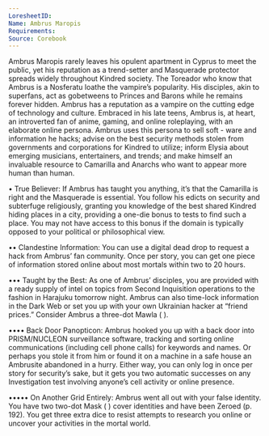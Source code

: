 ```yaml
---
LoresheetID: 
Name: Ambrus Maropis
Requirements:
Source: Corebook
---
```

Ambrus Maropis rarely leaves his opulent apartment in Cyprus to meet the public, yet his reputation as a trend-setter and Masquerade protector spreads widely throughout Kindred society. The Toreador who know that Ambrus is a Nosferatu loathe the vampire’s popularity. His disciples, akin to superfans, act as gobetweens to Princes and Barons while he remains forever hidden. Ambrus has a reputation as a vampire on the cutting edge of technology and culture. Embraced in his late teens, Ambrus is, at heart, an introverted fan of anime, gaming, and online roleplaying, with an elaborate online persona. Ambrus uses this persona to sell soft - ware and information he hacks; advise on the best security methods stolen from governments and corporations for Kindred to utilize; inform Elysia about emerging musicians, entertainers, and trends; and make himself an invaluable resource to Camarilla and Anarchs who want to appear more human than human. 

• True Believer: If Ambrus has taught you anything, it’s that the Camarilla is right and the Masquerade is essential. You follow his edicts on security and subterfuge religiously, granting you knowledge of the best shared Kindred hiding places in a city, providing a one-die bonus to tests to find such a place. You may not have access to this bonus if the domain is typically opposed to your political or philosophical view. 

•• Clandestine Information: You can use a digital dead drop to request a hack from Ambrus’ fan community. Once per story, you can get one piece of information stored online about most mortals within two to 20 hours. 

••• Taught by the Best: As one of Ambrus’ disciples, you are provided with a ready supply of intel on topics from Second Inquisition operations to the fashion in Harajuku tomorrow night. Ambrus can also time-lock information in the Dark Web or set you up with your own Ukrainian hacker at “friend prices.” Consider Ambrus a three-dot Mawla ( ). 

•••• Back Door Panopticon: Ambrus hooked you up with a back door into PRISM/NUCLEON surveillance software, tracking and sorting online communications (including cell phone calls) for keywords and names. Or perhaps you stole it from him or found it on a machine in a safe house an Ambrusite abandoned in a hurry. Either way, you can only log in once per story for security’s sake, but it gets you two automatic successes on any Investigation test involving anyone’s cell activity or online presence. 

••••• On Another Grid Entirely: Ambrus went all out with your false identity. You have two two-dot Mask ( ) cover identities and have been Zeroed (p. 192). You get three extra dice to resist attempts to research you online or uncover your activities in the mortal world.